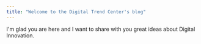 ```yaml
---
title: "Welcome to the Digital Trend Center's blog"
---
```


I'm glad you are here and I want to share with you great ideas about Digital Innovation.
